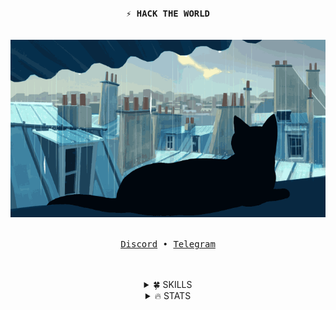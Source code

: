 <div align="center">

<br/><br/>

### `⚡ HACK THE WORLD`

<br/>
<img src="cat.gif" />
<br/><br/>

<p align="center">
      <samp>
         <a href="https://discord.gg/#9707" target="_blank">Discord</a> &#8226;
         <a href="https://t.me/W2N3098" target="_blank">Telegram</a>
      </samp>
</p>
<br/><br/>

<details>
<summary>🍀 SKILLS</summary>
<br/><br/>
<img src="https://github.com/Nighty3098/DevIcons/blob/main/badges/badges_python.png?raw=true" width="50px" />
<img src="https://github.com/Nighty3098/DevIcons/blob/main/badges/badges_cpp.png?raw=true" width="50px" />
<img src="https://github.com/Nighty3098/DevIcons/blob/main/badges/badges_typescript.png?raw=true" width="50px" />
<img src="https://github.com/Nighty3098/DevIcons/blob/main/badges/badges_javascript.png?raw=true" width="50px" />
<img src="https://github.com/Nighty3098/DevIcons/blob/main/badges/badges_bash.png?raw=true" width="50px" />
<br />
<img src="https://github.com/Nighty3098/DevIcons/blob/main/badges/badges_qt.png?raw=true" width="50px" />
<img src="https://github.com/Nighty3098/DevIcons/blob/main/badges/badges_react.png?raw=true" width="50px" />
<img src="https://github.com/Nighty3098/DevIcons/blob/main/badges/badges_docker.png?raw=true" width="50px" />
<img src="https://github.com/Nighty3098/DevIcons/blob/main/badges/badges_gitlab.png?raw=true" width="50px" />
</details>

<details>
<summary>🔥 STATS</summary>
<br/><br/>
<img src="https://pretty-profile.vercel.app/api/github-stats?username=Nighty3098&theme=mac_bigsur_dark&fg=%233e3e3e&bg=%23dedede&hide_avatar=true&langs=false&show=stars,followers,following,issues,commits" width="90%" />
<br /><br />
<img src="https://pretty-profile.vercel.app/api/github-stats?username=Nighty3098&theme=mac_bigsur_dark&fg=%233e3e3e&bg=%23dedede&langs=true" width="90%" />
</details>

</div>




